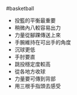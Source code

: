 #basketball 

- 投籃的平衡最重要
- 稍微內八較容易出力
- 力量從腳踝傳送上來
- 手腕維持在可出手的角度
- 沉球更低
- 手肘要直
- 跳投穩定度較高
- 從各地方收球
- 力量要可傳到背部
- 用三根手指頭去感受